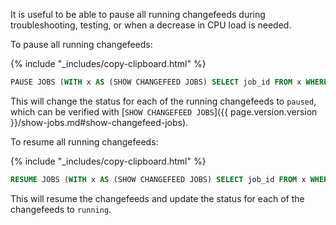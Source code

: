 It is useful to be able to pause all running changefeeds during troubleshooting, testing, or when a decrease in CPU load is needed.

To pause all running changefeeds:

{% include "_includes/copy-clipboard.html" %}
~~~sql
PAUSE JOBS (WITH x AS (SHOW CHANGEFEED JOBS) SELECT job_id FROM x WHERE status = ('running'));
~~~

This will change the status for each of the running changefeeds to `paused`, which can be verified with [`SHOW CHANGEFEED JOBS`]({{ page.version.version }}/show-jobs.md#show-changefeed-jobs).

To resume all running changefeeds:

{% include "_includes/copy-clipboard.html" %}
~~~sql
RESUME JOBS (WITH x AS (SHOW CHANGEFEED JOBS) SELECT job_id FROM x WHERE status = ('paused'));
~~~

This will resume the changefeeds and update the status for each of the changefeeds to `running`.
